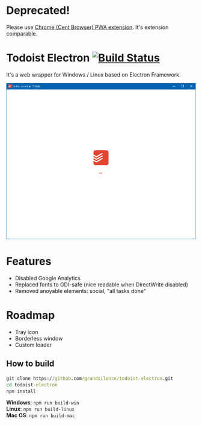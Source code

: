 # Deprecated!
Please use [Chrome (Cent Browser) PWA extension](https://github.com/grandsilence/chrome-pwa-apps). It's extension comparable.

# Todoist Electron [![Build Status](https://travis-ci.com/grandsilence/todoist-electron.svg?branch=master)](https://travis-ci.com/grandsilence/todoist-electron)
It's a web wrapper for Windows / Linux based on Electron Framework.

![Todoist web like interface on Windows](https://raw.githubusercontent.com/grandsilence/todoist-electron/master/assets/images/todoist.gif)

# Features
- Disabled Google Analytics
- Replaced fonts to GDI-safe (nice readable when DirectWrite disabled)
- Removed anoyable elements: social, "all tasks done"

# Roadmap
- Tray icon
- Borderless window
- Custom loader

## How to build
```cmd
git clone https://github.com/grandsilence/todoist-electron.git
cd todoist-electron
npm install
```
**Windows**: `npm run build-win`  
**Linux**: `npm run build-linux`  
**Mac OS**: `npm run build-mac`
